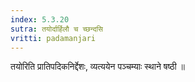```yaml
---
index: 5.3.20
sutra: तयोर्दार्हिलौ च च्छन्दसि
vritti: padamanjari
---
```


 तयोरिति प्रातिपदिकनिर्द्देशः, व्यत्ययेन पञ्चम्याः स्थाने षष्ठी ॥